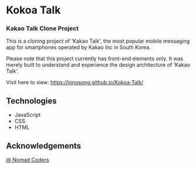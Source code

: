 # Kokoa Talk

### Kakao Talk Clone Project

This is a cloning project of 'Kakao Talk', the most popular mobile messaging app for smartphones operated by Kakao Inc in South Korea.

Please note that this project currently has front-end elements only. It was merely built to understand and experience the design architecture of 'Kakao Talk'.

Visit here to view: https://jonosong.github.io/Kokoa-Talk/

## Technologies

- JavaScript
- CSS
- HTML

## Acknowledgements
[@ Nomad Coders](https://github.com/nomadcoders)
